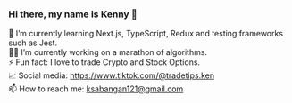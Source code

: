 ### Hi there, my name is Kenny 👋

 🌱 I’m currently learning Next.js, TypeScript, Redux and testing frameworks such as Jest.\
 👨‍💻 I’m currently working on a marathon of algorithms.\
 ⚡ Fun fact: I love to trade Crypto and Stock Options.\
 📈 Social media: https://www.tiktok.com/@tradetips.ken \
 📫 How to reach me: ksabangan121@gmail.com
